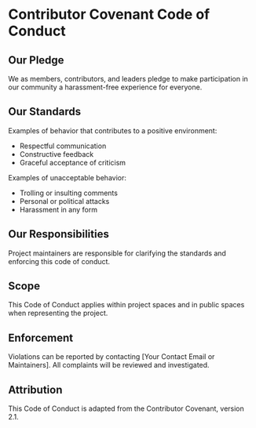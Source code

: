 # Contributor Covenant Code of Conduct

## Our Pledge

We as members, contributors, and leaders pledge to make participation in our community a harassment-free experience for everyone.

## Our Standards

Examples of behavior that contributes to a positive environment:
- Respectful communication
- Constructive feedback
- Graceful acceptance of criticism

Examples of unacceptable behavior:
- Trolling or insulting comments
- Personal or political attacks
- Harassment in any form

## Our Responsibilities

Project maintainers are responsible for clarifying the standards and enforcing this code of conduct.

## Scope

This Code of Conduct applies within project spaces and in public spaces when representing the project.

## Enforcement

Violations can be reported by contacting [Your Contact Email or Maintainers]. All complaints will be reviewed and investigated.

## Attribution

This Code of Conduct is adapted from the Contributor Covenant, version 2.1.
